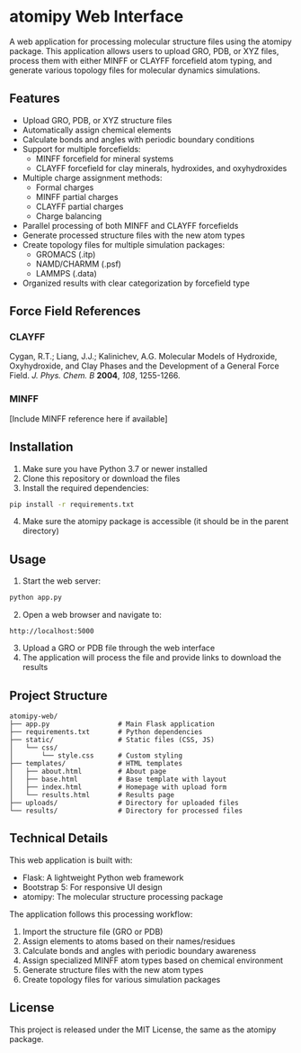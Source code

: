 # atomipy Web Interface

A web application for processing molecular structure files using the atomipy package. This application allows users to upload GRO, PDB, or XYZ files, process them with either MINFF or CLAYFF forcefield atom typing, and generate various topology files for molecular dynamics simulations.

## Features

- Upload GRO, PDB, or XYZ structure files
- Automatically assign chemical elements
- Calculate bonds and angles with periodic boundary conditions
- Support for multiple forcefields:
  - MINFF forcefield for mineral systems
  - CLAYFF forcefield for clay minerals, hydroxides, and oxyhydroxides
- Multiple charge assignment methods:
  - Formal charges
  - MINFF partial charges
  - CLAYFF partial charges
  - Charge balancing
- Parallel processing of both MINFF and CLAYFF forcefields
- Generate processed structure files with the new atom types
- Create topology files for multiple simulation packages:
  - GROMACS (.itp)
  - NAMD/CHARMM (.psf)
  - LAMMPS (.data)
- Organized results with clear categorization by forcefield type

## Force Field References

### CLAYFF
Cygan, R.T.; Liang, J.J.; Kalinichev, A.G. Molecular Models of Hydroxide, Oxyhydroxide, and Clay Phases and the Development of a General Force Field. *J. Phys. Chem. B* **2004**, *108*, 1255-1266.

### MINFF
[Include MINFF reference here if available]

## Installation

1. Make sure you have Python 3.7 or newer installed
2. Clone this repository or download the files
3. Install the required dependencies:

```bash
pip install -r requirements.txt
```

4. Make sure the atomipy package is accessible (it should be in the parent directory)

## Usage

1. Start the web server:

```bash
python app.py
```

2. Open a web browser and navigate to:

```
http://localhost:5000
```

3. Upload a GRO or PDB file through the web interface
4. The application will process the file and provide links to download the results

## Project Structure

```
atomipy-web/
├── app.py                 # Main Flask application
├── requirements.txt       # Python dependencies
├── static/                # Static files (CSS, JS)
│   └── css/
│       └── style.css      # Custom styling
├── templates/             # HTML templates
│   ├── about.html         # About page
│   ├── base.html          # Base template with layout
│   ├── index.html         # Homepage with upload form
│   └── results.html       # Results page
├── uploads/               # Directory for uploaded files
└── results/               # Directory for processed files
```

## Technical Details

This web application is built with:
- Flask: A lightweight Python web framework
- Bootstrap 5: For responsive UI design
- atomipy: The molecular structure processing package

The application follows this processing workflow:
1. Import the structure file (GRO or PDB)
2. Assign elements to atoms based on their names/residues
3. Calculate bonds and angles with periodic boundary awareness
4. Assign specialized MINFF atom types based on chemical environment
5. Generate structure files with the new atom types
6. Create topology files for various simulation packages

## License

This project is released under the MIT License, the same as the atomipy package.

